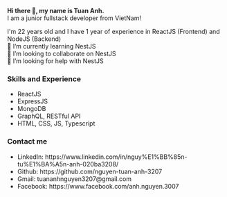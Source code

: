 <strong>Hi there 👋, my name is Tuan Anh. </strong> <br/>
I am a junior fullstack developer from VietNam!

I'm 22 years old and I have 1 year of experience in ReactJS (Frontend) and NodeJS (Backend)
<br/>
🌱 I’m currently learning NestJS <br/>
👯 I’m looking to collaborate on NestJS <br/>
🤔 I’m looking for help with NestJS<br/>
<h3>Skills and Experience </h3>
<ul>
  <li>ReactJS</li>
<li>ExpressJS</li>
<li>MongoDB</li>
<li>GraphQL, RESTful API</li>
<li>HTML, CSS, JS, Typescript</li>
  </ul>
<h3>Contact me </h3>
  <ul>
<li>LinkedIn: https://www.linkedin.com/in/nguy%E1%BB%85n-tu%E1%BA%A5n-anh-020ba3208/</li>
<li>Github: https://github.com/nguyen-tuan-anh-3207</li>
<li>Gmail: tuananhnguyen3207@gmail.com</li>
<li>Facebook: https://www.facebook.com/anh.nguyen.3007</li>
  </ul>
